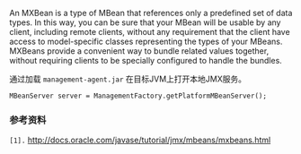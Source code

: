 An MXBean is a type of MBean that references only a predefined set of data types. In this way, you can be sure that your MBean will be usable by any client, including remote clients, without any requirement that the client have access to model-specific classes representing the types of your MBeans. MXBeans provide a convenient way to bundle related values together, without requiring clients to be specially configured to handle the bundles.

通过加载 `management-agent.jar` 在目标JVM上打开本地JMX服务。

```
MBeanServer server = ManagementFactory.getPlatformMBeanServer();
```


### 参考资料 ###
`[1].` http://docs.oracle.com/javase/tutorial/jmx/mbeans/mxbeans.html<br>
